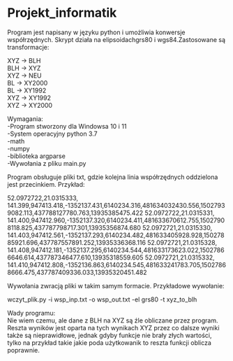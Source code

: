 # Projekt_informatik
Program jest napisany w języku python i umożliwia konwersje współrzędnych. Skrypt działa na elipsoidachgrs80 i wgs84.Zastosowane są transformacje:

XYZ -> BLH                                                                                                                                        
BLH -> XYZ                                                                                                                                          
XYZ -> NEU                                                                                                                                          
BL -> XY2000                                                                                                                                            
BL -> XY1992                                                                                                                                                    
XYZ -> XY1992                                                                                                                                               
XYZ -> XY2000                                                                                                                                                       

Wymagania:                                                                                                                                                   
-Program stworzony dla Windowsa 10 i 11                                                                                                                          
-System operacyjny python 3.7                                                                                                                                   
-math                                                                                                                                                          
-numpy                                                                                                                                                          
-biblioteka argparse                                                                                                                                            
-Wywołania z pliku main.py                                                                          

Program obsługuje pliki txt, gdzie kolejna linia współrzędnych oddzielona jest przecinkiem. Przykład:

52.0972722,21.0315333,   141.399,947413.418,-1352137.431,6140234.316,481634032430.556,15027939082.113,437788127780.763,13935385475.422
52.0972722,21.0315331,   141.400,947412.960,-1352137.320,6140234.411,481633670612.755,15027908118.825,437787798717.301,13935356874.680
52.0972721,21.0315330,   141.403,947412.561,-1352137.293,6140234.482,481633405928.928,15027885921.696,437787557891.252,13935336368.116
52.0972721,21.0315328,   141.408,947412.181,-1352137.295,6140234.544,481633173623.022,15027866646.614,437787346477.610,13935318559.605
52.0972721,21.0315332,   141.410,947412.808,-1352136.863,6140234.545,481633241783.705,15027868666.475,437787409336.033,13935320451.482

Wywołania zwracją pliki w takim samym formacie. Przykładowe wywołanie:

 wczyt_plik.py -i wsp_inp.txt -o wsp_out.txt -el grs80 -t xyz_to_blh

Wady programu:                                                            
Nie wiem czemu, ale dane z BLH na XYZ są źle obliczane przez program. Reszta wyników jest oparta na tych wynikach XYZ przez co dalsze wyniki także są nieprawidłowe, jednak gdyby funkcje nie brały złych wartości, tylko na przykład takie jakie poda użytkowanik to reszta funkcji oblicza poprawnie.


